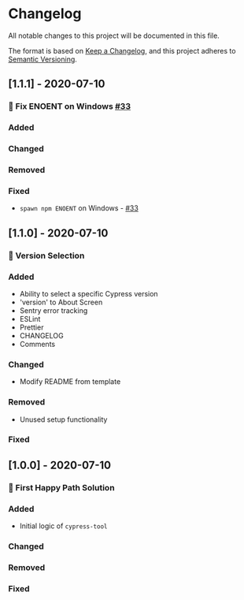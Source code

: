 # Changelog

All notable changes to this project will be documented in this file.

The format is based on [Keep a Changelog](https://keepachangelog.com/en/1.0.0/),
and this project adheres to [Semantic Versioning](https://semver.org/spec/v2.0.0.html).

## [1.1.1] - 2020-07-10

### 🐛 Fix ENOENT on Windows [#33](https://github.com/alexlee-dev/cypress-tool/issues/33)

### Added

### Changed

### Removed

### Fixed

- `spawn npm ENOENT` on Windows - [#33](https://github.com/alexlee-dev/cypress-tool/issues/33)

## [1.1.0] - 2020-07-10

### 📝 Version Selection

### Added

- Ability to select a specific Cypress version
- 'version' to About Screen
- Sentry error tracking
- ESLint
- Prettier
- CHANGELOG
- Comments

### Changed

- Modify README from template

### Removed

- Unused setup functionality

### Fixed

## [1.0.0] - 2020-07-10

### 🚀 First Happy Path Solution

### Added

- Initial logic of `cypress-tool`

### Changed

### Removed

### Fixed

